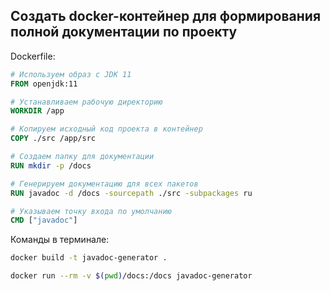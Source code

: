 ## Создать docker-контейнер для формирования полной документации по проекту

Dockerfile:
```Dockerfile
# Используем образ с JDK 11
FROM openjdk:11

# Устанавливаем рабочую директорию
WORKDIR /app

# Копируем исходный код проекта в контейнер
COPY ./src /app/src

# Создаем папку для документации
RUN mkdir -p /docs

# Генерируем документацию для всех пакетов
RUN javadoc -d /docs -sourcepath ./src -subpackages ru

# Указываем точку входа по умолчанию
CMD ["javadoc"]
```
Команды в терминале:
```bash
docker build -t javadoc-generator .
```
```bash
docker run --rm -v $(pwd)/docs:/docs javadoc-generator
```